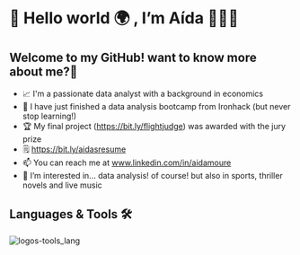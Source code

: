 # 👋 Hello world 🌍 , I’m Aída 🙋🏻‍♀️


 ## Welcome to my GitHub! want to know more about me?🧐

- 📈 I'm a passionate data analyst with a background in economics
- 🌱 I have just finished a data analysis bootcamp from Ironhack (but never stop learning!)
- 🏆 My final project (https://bit.ly/flightjudge) was awarded with the jury prize
- 🗒 https://bit.ly/aidasresume
- 📫 You can reach me at www.linkedin.com/in/aidamoure
- 👀 I’m interested in... data analysis! of course! but also in sports, thriller novels and live music



## Languages & Tools 🛠

![logos-tools_lang](https://github.com/user-attachments/assets/4a35e5b6-f468-43cc-9bcc-f35baa7b5742)






<!---
aidamouref/aidamouref is a ✨ special ✨ repository because its `README.md` (this file) appears on your GitHub profile.
You can click the Preview link to take a look at your changes.
--->
